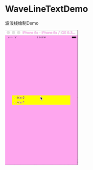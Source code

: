 # WaveLineTextDemo
波浪线绘制Demo

![image](https://github.com/Yesi-hoang/TaoBaoTopLine/blob/master/Gif/TaoBaoTopLineGif.gif)
